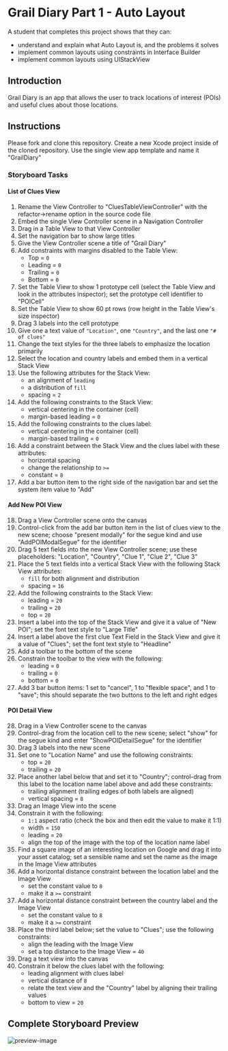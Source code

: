 # Grail Diary Part 1 - Auto Layout

A student that completes this project shows that they can:

- understand and explain what Auto Layout is, and the problems it solves
- implement common layouts using constraints in Interface Builder
- implement common layouts using UIStackView

## Introduction

Grail Diary is an app that allows the user to track locations of interest (POIs) and useful clues about those locations.

## Instructions

Please fork and clone this repository. Create a new Xcode project inside of the cloned repository. Use the single view app template and name it "GrailDiary"

### Storyboard Tasks

#### List of Clues View
1. Rename the View Controller to "CluesTableViewController" with the refactor->rename option in the source code file
2. Embed the single View Controller scene in a Navigation Controller
3. Drag in a Table View to that View Controller
4. Set the navigation bar to show large titles
5. Give the View Controller scene a title of "Grail Diary"
6. Add constraints with margins disabled to the Table View:
    * Top = `0`
    * Leading = `0`
    * Trailing = `0`
    * Bottom = `0`
7. Set the Table View to show 1 prototype cell (select the Table View and look in the attributes inspector); set the prototype cell identifier to "POICell"
8. Set the Table View to show 60 pt rows (row height in the Table View's size inspector)
9. Drag 3 labels into the cell prototype
10. Give one a text value of `"Location"`, one `"Country"`, and the last one `"# of clues"`
11. Change the text styles for the three labels to emphasize the location primarily
12. Select the location and country labels and embed them in a vertical Stack View
13. Use the following attributes for the Stack View:
    * an alignment of `leading`
    * a distribution of `fill`
    * spacing = `2`
14. Add the following constraints to the Stack View:
    * vertical centering in the container (cell)
    * margin-based leading = `0`
15. Add the following constraints to the clues label:
    * vertical centering in the container (cell)
    * margin-based trailing = `0`
16. Add a constraint between the Stack View and the clues label with these attributes:
    * horizontal spacing
    * change the relationship to `>=`
    * constant = `8`
17. Add a bar button item to the right side of the navigation bar and set the system item value to "Add"

#### Add New POI View
18. Drag a View Controller scene onto the canvas
19. Control-click from the add bar button item in the list of clues view to the new scene; choose "present modally" for the segue kind and use "AddPOIModalSegue" for the identifier
20. Drag 5 text fields into the new View Controller scene; use these placeholders: "Location", "Country", "Clue 1", "Clue 2", "Clue 3"
21. Place the 5 text fields into a vertical Stack View with the following Stack View attributes:
    * `fill` for both alignment and distribution
    * spacing = `16`
22. Add the following constraints to the Stack View:
    * leading = `20`
    * trailing = `20`
    * top = `20`
23. Insert a label into the top of the Stack View and give it a value of "New POI"; set the font text style to "Large Title"
24. Insert a label above the first clue Text Field in the Stack View and give it a value of "Clues"; set the font text style to "Headline"
25. Add a toolbar to the bottom of the scene
26. Constrain the toolbar to the view with the following:
    * leading = `0`
    * trailing = `0`
    * bottom = `0`
27. Add 3 bar button items: 1 set to "cancel", 1 to "flexible space", and 1 to "save"; this should separate the two buttons to the left and right edges

#### POI Detail View
28. Drag in a View Controller scene to the canvas
29. Control-drag from the location cell to the new scene; select "show" for the segue kind and enter "ShowPOIDetailSegue" for the identifier
30. Drag 3 labels into the new scene
31. Set one to "Location Name" and use the following constraints:
    * top = `20`
    * trailing = `20`
32. Place another label below that and set it to "Country"; control-drag from this label to the location name label above and add these constraints:
    * trailing alignment (trailing edges of both labels are aligned)
    * vertical spacing = `8`
33. Drag an Image View into the scene
34. Constrain it with the following:
    * `1:1` aspect ratio (check the box and then edit the value to make it 1:1)
    * width = `150`
    * leading = `20`
    * align the top of the image with the top of the location name label
35. Find a square image of an interesting location on Google and drag it into your asset catalog; set a sensible name and set the name as the image in the Image View attributes
36. Add a horizontal distance constraint between the location label and the Image View
    * set the constant value to `8`
    * make it a `>=` constraint
37. Add a horizontal distance constraint between the country label and the Image View
    * set the constant value to `8`
    * make it a `>=` constraint
38. Place the third label below; set the value to "Clues"; use the following constraints:
    * align the leading with the Image View
    * set a top distance to the Image View = `40`
39. Drag a text view into the canvas
40. Constrain it below the clues label with the following:
    * leading alignment with clues label
    * vertical distance of `8`
    * relate the text view and the "Country" label by aligning their trailing values
    * bottom to view = `20`

## Complete Storyboard Preview

![preview-image](https://raw.githubusercontent.com/LambdaSchool/grail-diary-part-1/master/storyboard-complete.png)
